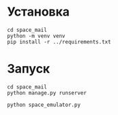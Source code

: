 # Установка
```
cd space_mail
python -m venv venv
pip install -r ../requirements.txt
```
# Запуск
```
cd space_mail
python manage.py runserver
```
```
python space_emulator.py
```
